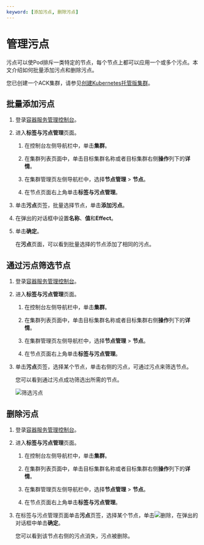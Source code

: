 ```yaml
---
keyword: [添加污点, 删除污点]
---
```


# 管理污点

污点可以使Pod排斥一类特定的节点，每个节点上都可以应用一个或多个污点。本文介绍如何批量添加污点和删除污点。

您已创建一个ACK集群，请参见[创建Kubernetes托管版集群](/cn.zh-CN/Kubernetes集群用户指南/集群/创建集群/创建Kubernetes托管版集群.md)。

## 批量添加污点

1.  登录[容器服务管理控制台](https://cs.console.aliyun.com)。

2.  进入**标签与污点管理**页面。

    1.  在控制台左侧导航栏中，单击**集群**。

    2.  在集群列表页面中，单击目标集群名称或者目标集群右侧**操作**列下的**详情**。

    3.  在集群管理页左侧导航栏中，选择**节点管理** \> **节点**。

    4.  在节点页面右上角单击**标签与污点管理**。

3.  单击**污点**页签，批量选择节点，单击**添加污点**。

4.  在弹出的对话框中设置**名称**、**值**和**Effect**。

5.  单击**确定**。

    在**污点**页面，可以看到批量选择的节点添加了相同的污点。


## 通过污点筛选节点

1.  登录[容器服务管理控制台](https://cs.console.aliyun.com)。

2.  进入**标签与污点管理**页面。

    1.  在控制台左侧导航栏中，单击**集群**。

    2.  在集群列表页面中，单击目标集群名称或者目标集群右侧**操作**列下的**详情**。

    3.  在集群管理页左侧导航栏中，选择**节点管理** \> **节点**。

    4.  在节点页面右上角单击**标签与污点管理**。

3.  单击**污点**页签，选择某个节点，单击右侧的污点，可通过污点来筛选节点。

    您可以看到通过污点成功筛选出所需的节点。

    ![筛选污点](https://static-aliyun-doc.oss-accelerate.aliyuncs.com/assets/img/zh-CN/9675659951/p129874.png)


## 删除污点

1.  登录[容器服务管理控制台](https://cs.console.aliyun.com)。

2.  进入**标签与污点管理**页面。

    1.  在控制台左侧导航栏中，单击**集群**。

    2.  在集群列表页面中，单击目标集群名称或者目标集群右侧**操作**列下的**详情**。

    3.  在集群管理页左侧导航栏中，选择**节点管理** \> **节点**。

    4.  在节点页面右上角单击**标签与污点管理**。

3.  在标签与污点管理页面单击**污点**页签，选择某个节点，单击![删除](https://static-aliyun-doc.oss-accelerate.aliyuncs.com/assets/img/zh-CN/9675659951/p131930.png)，在弹出的对话框中单击**确定**。

    您可以看到该节点右侧的污点消失，污点被删除。


